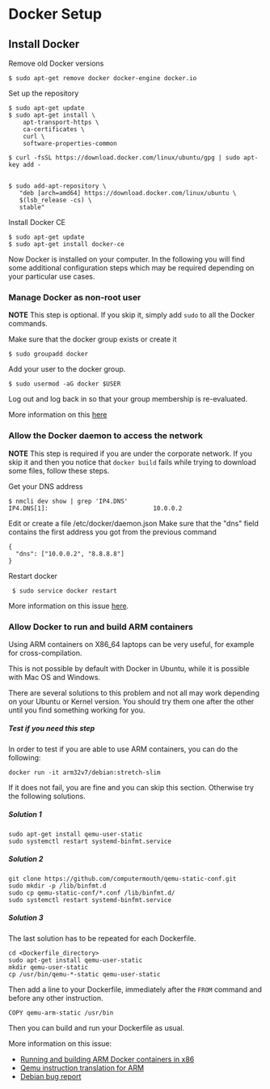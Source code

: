 # Docker Setup


## Install Docker

Remove old Docker versions

    $ sudo apt-get remove docker docker-engine docker.io

Set up the repository

    $ sudo apt-get update
    $ sudo apt-get install \
        apt-transport-https \
        ca-certificates \
        curl \
        software-properties-common

    $ curl -fsSL https://download.docker.com/linux/ubuntu/gpg | sudo apt-key add -


    $ sudo add-apt-repository \
       "deb [arch=amd64] https://download.docker.com/linux/ubuntu \
       $(lsb_release -cs) \
       stable"


Install Docker CE


    $ sudo apt-get update
    $ sudo apt-get install docker-ce


Now Docker is installed on your computer.
In the following you will find some additional configuration steps which may be required depending on your particular use cases.


### Manage Docker as non-root user

**NOTE** This step is optional. If you skip it, simply add `sudo` to all the Docker commands.

Make sure that the docker group exists or create it

    $ sudo groupadd docker

Add your user to the docker group.

    $ sudo usermod -aG docker $USER

Log out and log back in so that your group membership is re-evaluated.

More information on this [here](https://docs.docker.com/install/linux/linux-postinstall/#manage-docker-as-a-non-root-user)


### Allow the Docker daemon to access the network

**NOTE** This step is required if you are under the corporate network.
If you skip it and then you notice that `docker build` fails while trying to download some files, follow these steps.


Get your DNS address

    $ nmcli dev show | grep 'IP4.DNS'
    IP4.DNS[1]:                             10.0.0.2

Edit or create a file /etc/docker/daemon.json
Make sure that the "dns" field contains the first address you got from the previous command

    {
      "dns": ["10.0.0.2", "8.8.8.8"]
    }

Restart docker

     $ sudo service docker restart


More information on this issue [here](https://stackoverflow.com/questions/24151129/network-calls-fail-during-image-build-on-corporate-network/51756126#51756126).


### Allow Docker to run and build ARM containers

Using ARM containers on X86_64 laptops can be very useful, for example for cross-compilation.

This is not possible by default with Docker in Ubuntu, while it is possible with Mac OS and Windows.

There are several solutions to this problem and not all may work depending on your Ubuntu or Kernel version. You should try them one after the other until you find something working for you.

##### Test if you need this step

In order to test if you are able to use ARM containers, you can do the following:

```
docker run -it arm32v7/debian:stretch-slim
```

If it does not fail, you are fine and you can skip this section.
Otherwise try the following solutions.


##### Solution 1

```
sudo apt-get install qemu-user-static
sudo systemctl restart systemd-binfmt.service
```

##### Solution 2

```
git clone https://github.com/computermouth/qemu-static-conf.git
sudo mkdir -p /lib/binfmt.d
sudo cp qemu-static-conf/*.conf /lib/binfmt.d/
sudo systemctl restart systemd-binfmt.service
```

##### Solution 3

The last solution has to be repeated for each Dockerfile.

```
cd <Dockerfile_directory>
sudo apt-get install qemu-user-static
mkdir qemu-user-static
cp /usr/bin/qemu-*-static qemu-user-static
```

Then add a line to your Dockerfile, immediately after the `FROM` command and before any other instruction.

```
COPY qemu-arm-static /usr/bin
```

Then you can build and run your Dockerfile as usual.

More information on this issue:
 - [Running and building ARM Docker containers in x86](https://ownyourbits.com/2018/06/27/running-and-building-arm-docker-containers-in-x86/)
 - [Qemu instruction translation for ARM](https://github.com/docker/for-linux/issues/56)
 - [Debian bug report](https://bugs.debian.org/cgi-bin/bugreport.cgi?bug=868217)
